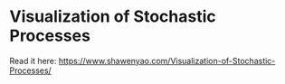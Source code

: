 # Visualization of Stochastic Processes

Read it here: https://www.shawenyao.com/Visualization-of-Stochastic-Processes/
